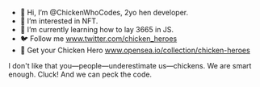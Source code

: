 - 👋 Hi, I’m @ChickenWhoCodes, 2yo hen developer.
- 👀 I’m interested in NFT.
- 🌱 I’m currently learning how to lay 3665 in JS.
- 🐦 Follow me www.twitter.com/chicken_heroes
- 🚢 Get your Chicken Hero www.opensea.io/collection/chicken-heroes

I don't like that you—people—underestimate us—chickens. We are smart enough. Cluck! And we can peck the code.
